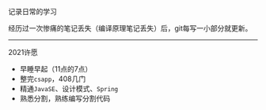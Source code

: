 记录日常的学习

经历过一次惨痛的笔记丢失（编译原理笔记丢失）后，git每写一小部分就更新。

----

2021许愿

- 早睡早起（11点的7点）
- 整完`csapp`，408几门
- 精通`JavaSE`、设计模式、`Spring`
- 熟悉分割，熟练编写分割代码